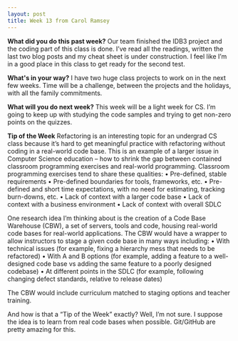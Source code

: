 ```yaml
---
layout: post
title: Week 13 from Carol Ramsey
---
```


**What did you do this past week?**
Our team finished the IDB3 project and the coding part of this class is done. I’ve read all the readings, written the last two blog posts and my cheat sheet is under construction. I feel like I’m in a good place in this class to get ready for the second test.  

**What's in your way?**
I have two huge class projects to work on in the next few weeks.  Time will be a challenge, between the projects and the holidays, with all the family commitments. 

**What will you do next week?** 
This week will be a light week for CS. I’m going to keep up with studying the code samples and trying to get non-zero points on the quizzes. 

**Tip of the Week**
Refactoring is an interesting topic for an undergrad CS class because it’s hard to get meaningful practice with refactoring without coding in a real-world code base. This is an example of a larger issue in Computer Science education – how to shrink the gap between contained classroom programming exercises and real-world programming. Classroom programming exercises tend to share these qualities:
•	Pre-defined, stable requirements 
•	Pre-defined boundaries for tools, frameworks, etc.
•	Pre-defined and short time expectations, with no need for estimating, tracking burn-downs, etc.
•	Lack of context with a larger code base
•	Lack of context with a business environment
•	Lack of context with overall SDLC 

One research idea I’m thinking about is the creation of a Code Base Warehouse (CBW), a set of servers, tools and code, housing real-world code bases for real-world applications. The CBW would have a wrapper to allow instructors to stage a given code base in many ways including:
•	With technical issues (for example, fixing a hierarchy mess that needs to be refactored)
•	With A and B options (for example, adding a feature to a well-designed code base vs adding the same feature to a poorly designed codebase) 
•	At different points in the SDLC (for example, following changing defect standards, relative to release dates) 

The CBW would include curriculum matched to staging options and teacher training.

And how is that a “Tip of the Week” exactly? Well, I’m not sure. I suppose the idea is to learn from real code bases when possible. Git/GitHub are pretty amazing for this.  

